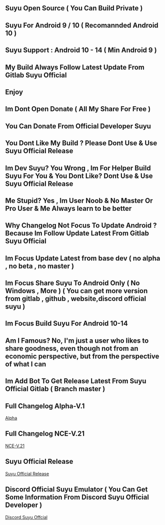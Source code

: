 ## Suyu Open Source ( You Can Build Private )
## Suyu For Android 9 / 10 ( Recomannded Android 10 )
## Suyu Support : Android 10 - 14 ( Min Android 9 )
## My Build Always Follow Latest Update From Gitlab Suyu Official 
## Enjoy 
## Im Dont Open Donate ( All My Share For Free )
## You Can Donate From Official Developer Suyu
## You Dont Like My Build ? Please Dont Use & Use Suyu Official Release
## Im Dev Suyu? You Wrong , Im For Helper Build Suyu For You & You Dont Like? Dont Use & Use Suyu Official Release
## Me Stupid? Yes , Im User Noob & No Master Or Pro User & Me Always learn to be better
## Why Changelog Not Focus To Update Android ? Because Im Follow Update Latest From Gitlab Suyu Official
## Im Focus Update Latest from base dev ( no alpha , no beta , no master )
## Im Focus Share Suyu To Android Only ( No Windows , More ) ( You can get more version from gitlab , github , website,discord official suyu )
## Im Focus Build Suyu For Android 10-14 
## Am I Famous? No, I'm just a user who likes to share goodness, even though not from an economic perspective, but from the perspective of what I can
## Im Add Bot To Get Release Latest From Suyu Official Gitlab ( Branch master )

## Full Changelog Alpha-V.1 ##
[Alpha](https://github.com/XForYouX/Suyu-Android-9/releases/tag/Alpha-V.1)

## Full Changelog NCE-V.21 ##
[NCE-V.21](https://github.com/XForYouX/Suyu-Android-9/releases/tag/NCE-V.21)

## Suyu Official Release 
[Suyu Official Release](https://gitlab.com/suyu-emu/suyu-releases/-/tree/master)

## Discord Official Suyu Emulator ( You Can Get Some Information From Discord Suyu Official Developer )
[Discord Suyu Offcial](https://discord.gg/suyu)
